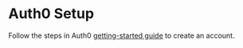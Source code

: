 Auth0 Setup
===========

Follow the steps in Auth0 [getting-started guide](https://auth0.com/docs/getting-started/the-basics) to create an account.
